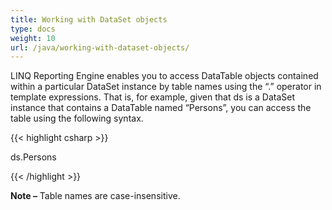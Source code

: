 ```yaml
---
title: Working with DataSet objects
type: docs
weight: 10
url: /java/working-with-dataset-objects/
---
```


LINQ Reporting Engine enables you to access DataTable objects contained within a particular DataSet instance by table names using the “.” operator in template expressions. That is, for example, given that ds is a DataSet instance that contains a DataTable named “Persons”, you can access the
table using the following syntax.

{{< highlight csharp >}}

 ds.Persons

{{< /highlight >}}

**Note –** Table names are case-insensitive.
